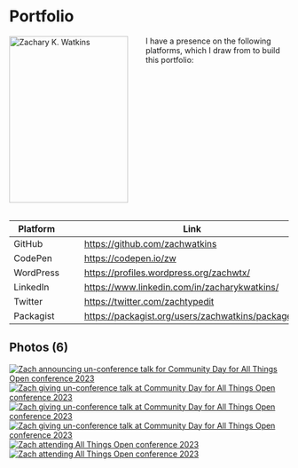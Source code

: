 # Portfolio

<img style="float:left;margin:0 2rem 2rem 0;" src="/profile-214x300.jpg" alt="Zachary K. Watkins" width="214" height="300" />

I have a presence on the following platforms, which I draw from to build this portfolio:

| Platform | | Link |
| --- | --- | --- |
| GitHub | &nbsp;&nbsp;&nbsp; | https://github.com/zachwatkins |
| CodePen | &nbsp;&nbsp;&nbsp; | https://codepen.io/zw |
| WordPress | &nbsp;&nbsp;&nbsp; | https://profiles.wordpress.org/zachwtx/ |
| LinkedIn | &nbsp;&nbsp;&nbsp; | https://www.linkedin.com/in/zacharykwatkins/ |
| Twitter | &nbsp;&nbsp;&nbsp; | https://twitter.com/zachtypedit |
| Packagist | &nbsp;&nbsp;&nbsp; | https://packagist.org/users/zachwatkins/packages/ |

## Photos (6)

[![Zach announcing un-conference talk for Community Day for All Things Open conference 2023](/img/gallery/53316525957_bba8a3c644_q.jpg)](/img/gallery/53316525957_bba8a3c644_c.jpg "Zach announcing un-conference talk for Community Day for All Things Open conference 2023") [![Zach giving un-conference talk at Community Day for All Things Open conference 2023](/img/gallery/53316501642_2802ac22b9_q.jpg)](/img/gallery/53316501642_2802ac22b9_c.jpg "Zach giving un-conference talk at Community Day for All Things Open conference 2023") [![Zach giving un-conference talk at Community Day for All Things Open conference 2023](/img/gallery/53317608718_e16af69253_q.jpg)](/img/gallery/53317608718_e16af69253_c.jpg "Zach giving un-conference talk at Community Day for All Things Open conference 2023") [![Zach giving un-conference talk at Community Day for All Things Open conference 2023](/img/gallery/53317726984_ddc5b13d84_q.jpg)](/img/gallery/53317726984_ddc5b13d84_c.jpg "Zach giving un-conference talk at Community Day for All Things Open conference 2023") [![Zach attending All Things Open conference 2023](/img/gallery/53318172658_3d0e313ea4_q.jpg)](/img/gallery/53318172658_3d0e313ea4_c.jpg "Zach attending All Things Open conference 2023") [![Zach attending All Things Open conference 2023](/img/gallery/53318257788_b3fa33c38e_q.jpg)](/img/gallery/53318257788_b3fa33c38e_c.jpg "Zach attending All Things Open conference 2023")
